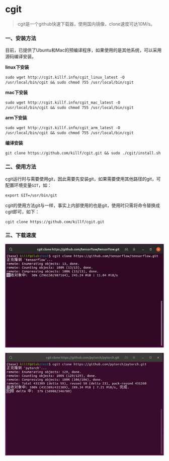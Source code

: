 # cgit

> cgit是一个github快速下载器，使用国内镜像，clone速度可达10M/s。

### 一、安装方法

目前，已提供了Ubuntu和Mac的预编译程序，如果使用的是其他系统，可以采用源码编译安装。

**linux下安装**
```shell script
sudo wget http://cgit.killf.info/cgit_linux_latest -O /usr/local/bin/cgit && sudo chmod 755 /usr/local/bin/cgit
```

**mac下安装**
```shell script
sudo wget http://cgit.killf.info/cgit_mac_latest -O /usr/local/bin/cgit && sudo chmod 755 /usr/local/bin/cgit
```

**arm下安装**
```shell script
sudo wget http://cgit.killf.info/cgit_arm_latest -O /usr/local/bin/cgit && sudo chmod 755 /usr/local/bin/cgit
```

**编译安装**
```shell script
git clone https://github.com/killf/cgit.git && sudo ./cgit/install.sh
```

### 二、使用方法

cgit运行时与需要使用git，因此需要先安装git，如果需要使用其他路径的git，可配置环境变量`GIT`，如：

```shell script
export GIT=/usr/bin/git
```

cgit的使用方法git与一样，事实上内部使用的也是git，使用时只需将命令替换成cgit即可，如下：

```
cgit clone https://github.com/killf/cgit.git
```

### 三、下载速度

![](doc/img1.jpg)

![](doc/img2.jpg)

